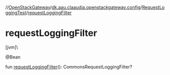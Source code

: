 //[OpenStackGateway](../../../index.md)/[dk.aau.claaudia.openstackgateway.config](../index.md)/[RequestLoggingTest](index.md)/[requestLoggingFilter](request-logging-filter.md)

# requestLoggingFilter

[jvm]\

@Bean

fun [requestLoggingFilter](request-logging-filter.md)(): CommonsRequestLoggingFilter?
